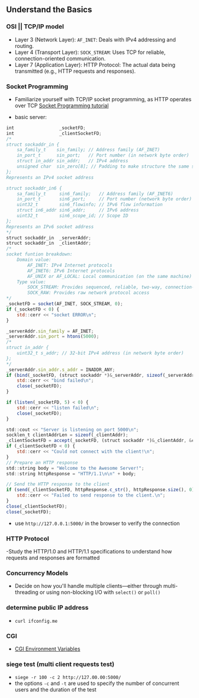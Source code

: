 ## Understand the Basics

### OSI || TCP/IP model
- Layer 3 (Network Layer): `AF_INET`: Deals with IPv4 addressing and routing.
- Layer 4 (Transport Layer): `SOCK_STREAM`: Uses TCP for reliable, connection-oriented communication.
- Layer 7 (Application Layer): HTTP Protocol: The actual data being transmitted (e.g., HTTP requests and responses).

### Socket Programming
- Familiarize yourself with TCP/IP socket programming, as HTTP operates over TCP [Socket Programming tutorial](https://www.youtube.com/watch?v=bqj4dWG7v3c&list=PLhnN2F9NiVmAMn9iGB_Rtjs3aGef3GpSm)

- basic server:
```javascript
int					_socketFD;
int					_clientSocketFD;
/*
struct sockaddr_in {
	sa_family_t    sin_family; // Address family (AF_INET)
	in_port_t      sin_port;   // Port number (in network byte order)
	struct in_addr sin_addr;   // IPv4 address
	unsigned char  sin_zero[8]; // Padding to make structure the same size as `struct sockaddr`
};
Represents an IPv4 socket address

struct sockaddr_in6 {
    sa_family_t     sin6_family;   // Address family (AF_INET6)
	in_port_t       sin6_port;     // Port number (network byte order)
    uint32_t        sin6_flowinfo; // IPv6 flow information
    struct in6_addr sin6_addr;     // IPv6 address
    uint32_t        sin6_scope_id; // Scope ID
};
Represents an IPv6 socket address
*/
struct sockaddr_in	_serverAddr;
struct sockaddr_in	_clientAddr;
/*
socket funtion breakdown:
	Domain value: 
		AF_INET: IPv4 Internet protocols
		AF_INET6: IPv6 Internet protocols
		AF_UNIX or AF_LOCAL: Local communication (on the same machine)
	Type value:
		SOCK_STREAM: Provides sequenced, reliable, two-way, connection-based byte streams. Corresponds to the TCP protocol
		SOCK_RAW: Provides raw network protocol access
*/
_socketFD = socket(AF_INET, SOCK_STREAM, 0);
if (_socketFD < 0) {
	std::cerr << "socket ERROR\n";
}

_serverAddr.sin_family = AF_INET;
_serverAddr.sin_port = htons(5000);
/*
struct in_addr {
	uint32_t s_addr; // 32-bit IPv4 address (in network byte order)
};
*/
_serverAddr.sin_addr.s_addr = INADDR_ANY;
if (bind(_socketFD, (struct sockaddr *)&_serverAddr, sizeof(_serverAddr)) < 0) {
	std::cerr << "bind failed\n";
	close(_socketFD);
}

if (listen(_socketFD, 5) < 0) {
	std::cerr << "listen failed\n";
	close(_socketFD);
}

std::cout << "Server is listening on port 5000\n";
socklen_t clientAddrLen = sizeof(_clientAddr);
_clientSocketFD = accept(_socketFD, (struct sockaddr *)&_clientAddr, &clientAddrLen);
if (_clientSocketFD < 0) {
	std::cerr << "Could not connect with the client!\n";
}
// Prepare an HTTP response
std::string body = "Welcome to the Awesome Server!";
std::string httpResponse = "HTTP/1.1\n\n" + body;

// Send the HTTP response to the client
if (send(_clientSocketFD, httpResponse.c_str(), httpResponse.size(), 0) < 0) {
    std::cerr << "Failed to send response to the client.\n";
}
close(_clientSocketFD);
close(_socketFD);
```	
- use `http://127.0.0.1:5000/` in the browser to verify the connection

### HTTP Protocol
-Study the HTTP/1.0 and HTTP/1.1 specifications to understand how requests and responses are formatted

### Concurrency Models
- Decide on how you'll handle multiple clients—either through multi-threading or using non-blocking I/O with `select()` or `poll()`
### determine public IP address
- `curl ifconfig.me`


### CGI
- [CGI Environment Variables](https://www6.uniovi.es/~antonio/ncsa_httpd/cgi/env.html)

### siege test (multi client requests test)
- `siege -r 100 -c 2 http://127.00.00:5000/`
- the options `-c` and `-t` are used to specify the number of concurrent users and the duration of the test
